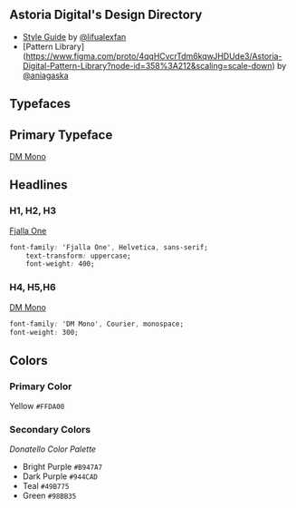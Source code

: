 ## Astoria Digital's Design Directory

- [Style Guide](https://www.figma.com/file/LXKWblcPXToV1uVakYXbhB/Astoria-Digital?node-id=133%3A3) by [@lifualexfan](http://github.com/lifualexfan)
- [Pattern Library] (https://www.figma.com/proto/4qqHCvcrTdm6kqwJHDUde3/Astoria-Digital-Pattern-Library?node-id=358%3A212&scaling=scale-down) by [@aniagaska](https://github.com/aniagaska)

## Typefaces

## Primary Typeface

[DM Mono](https://fonts.google.com/specimen/DM+Mono)

## Headlines

### H1, H2, H3
[Fjalla One](https://fonts.google.com/specimen/Fjalla+One) 

```css
font-family: 'Fjalla One', Helvetica, sans-serif;
    text-transform: uppercase;
    font-weight: 400;
```
### H4, H5,H6
[DM Mono](https://fonts.google.com/specimen/DM+Mono)

```css
font-family: 'DM Mono', Courier, monospace;
font-weight: 300;
```

## Colors

### Primary Color

Yellow `#FFDA00`

### Secondary Colors

*Donatello Color Palette*

* Bright Purple `#B947A7`
* Dark Purple `#944CAD`
* Teal `#49B775`
* Green `#98BB35`
